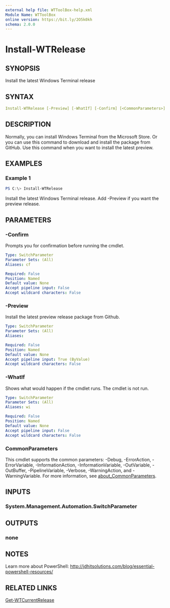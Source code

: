 ```yaml
---
external help file: WTToolBox-help.xml
Module Name: WTToolBox
online version: https://bit.ly/2O5k0kh
schema: 2.0.0
---
```


# Install-WTRelease

## SYNOPSIS

Install the latest Windows Terminal release

## SYNTAX

```yaml
Install-WTRelease [-Preview] [-WhatIf] [-Confirm] [<CommonParameters>]
```

## DESCRIPTION

Normally, you can install Windows Terminal from the Microsoft Store. Or you can use this command to download and install the package from GitHub. Use this command when you want to install the latest preview.

## EXAMPLES

### Example 1

```powershell
PS C:\> Install-WTRelease
```

Install the latest Windows Terminal release. Add -Preview if you want the preview release.

## PARAMETERS

### -Confirm

Prompts you for confirmation before running the cmdlet.

```yaml
Type: SwitchParameter
Parameter Sets: (All)
Aliases: cf

Required: False
Position: Named
Default value: None
Accept pipeline input: False
Accept wildcard characters: False
```

### -Preview

Install the latest preview release package from Github.

```yaml
Type: SwitchParameter
Parameter Sets: (All)
Aliases:

Required: False
Position: Named
Default value: None
Accept pipeline input: True (ByValue)
Accept wildcard characters: False
```

### -WhatIf

Shows what would happen if the cmdlet runs.
The cmdlet is not run.

```yaml
Type: SwitchParameter
Parameter Sets: (All)
Aliases: wi

Required: False
Position: Named
Default value: None
Accept pipeline input: False
Accept wildcard characters: False
```

### CommonParameters

This cmdlet supports the common parameters: -Debug, -ErrorAction, -ErrorVariable, -InformationAction, -InformationVariable, -OutVariable, -OutBuffer, -PipelineVariable, -Verbose, -WarningAction, and -WarningVariable. For more information, see [about_CommonParameters](http://go.microsoft.com/fwlink/?LinkID=113216).

## INPUTS

### System.Management.Automation.SwitchParameter

## OUTPUTS

### none

## NOTES

Learn more about PowerShell: http://jdhitsolutions.com/blog/essential-powershell-resources/

## RELATED LINKS

[Get-WTCurrentRelease]()

